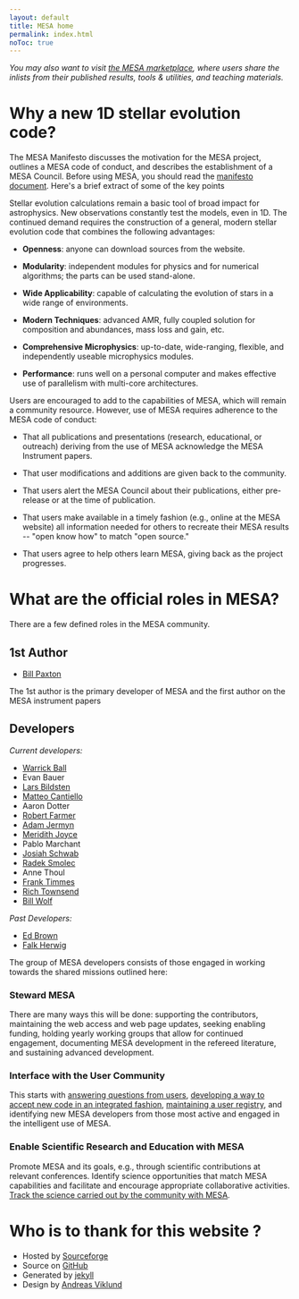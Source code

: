 ```yaml
---
layout: default
title: MESA home
permalink: index.html
noToc: true
---
```


_You may also want to visit
[the MESA marketplace](http://cococubed.asu.edu/mesa_market), where users share
the inlists from their published results, tools & utilities, and
teaching materials._

# Why a new 1D stellar evolution code?

The MESA Manifesto discusses the motivation for the MESA project,
outlines a MESA code of conduct, and describes the establishment of a
MESA Council.  Before using MESA, you should read the
[manifesto document](/assets/mesa_manifesto.pdf).  Here's a brief
extract of some of the key points

Stellar evolution calculations remain a basic tool of broad impact for
astrophysics.  New observations constantly test the models, even in
1D.  The continued demand requires the construction of a general,
modern stellar evolution code that combines the following advantages:

* **Openness**: anyone can download sources from the website.

* **Modularity**: independent modules for physics and for numerical
  algorithms; the parts can be used stand-alone.

* **Wide Applicability**: capable of calculating the evolution of
  stars in a wide range of environments.

* **Modern Techniques**: advanced AMR, fully coupled solution for
  composition and abundances, mass loss and gain, etc.

* **Comprehensive Microphysics**: up-to-date, wide-ranging, flexible,
  and independently useable microphysics modules.

* **Performance**: runs well on a personal computer and makes
  effective use of parallelism with multi-core architectures.

Users are encouraged to add to the capabilities of MESA, which will
remain a community resource. However, use of MESA requires adherence
to the MESA code of conduct:

* That all publications and presentations (research, educational, or
  outreach) deriving from the use of MESA acknowledge the MESA
  Instrument papers.

* That user modifications and additions are given back to the
  community.

* That users alert the MESA Council about their publications, either
  pre-release or at the time of publication.

* That users make available in a timely fashion (e.g., online at the
MESA website) all information needed for others to recreate their MESA
results -- "open know how" to match "open source."

* That users agree to help others learn MESA, giving back as the
  project progresses.

# What are the official roles in MESA?
<a name="roles"></a>

There are a few defined roles in the MESA community.

## 1st Author
<a name="role-1au"></a>

<ul>
  <li><a href="https://www.kitp.ucsb.edu/paxton">Bill Paxton</a></li>
</ul>

The 1st author is the primary developer of MESA and the first author
on the MESA instrument papers

## Developers
<a name="role-developers"></a>

*Current developers:*
<ul>
  <li><a href="https://warrickball.github.io/">Warrick Ball</a></li>
  <li>Evan Bauer</li>
  <li><a href="http://www.kitp.ucsb.edu/bildsten/">Lars Bildsten</a></li>
  <li><a href="http://www.matteocantiello.com/">Matteo Cantiello</a></li>
  <li>Aaron Dotter</li>
  <li><a href="http://rjfarmer.io/">Robert Farmer</a></li>
  <li><a href="http://adamjermyn.com/">Adam Jermyn</a></li>
  <li><a href="http://www.meridithjoyce.com/">Meridith Joyce</a></li>
  <li>Pablo Marchant</li>
  <li><a href="https://yoshiyahu.org/">Josiah Schwab</a></li>
  <li><a href="https://www.camk.edu.pl/en/staff/smolec/">Radek Smolec</a></li>
  <li>Anne Thoul</li>
  <li><a href="http://cococubed.asu.edu/">Frank Timmes</a></li>
  <li><a href="http://www.astro.wisc.edu/~townsend">Rich Townsend</a></li>
  <li><a href="http://wmwolf.github.io/">Bill Wolf</a></li>
</ul>


*Past Developers:*
<ul>
  <li><a href="http://web.pa.msu.edu/people/ebrown/">Ed Brown</a></li>
  <li><a href="http://www.astro.uvic.ca/~fherwig/">Falk Herwig</a></li>
</ul>


The group of MESA developers consists of those engaged in working towards the
shared missions outlined here:

### Steward MESA

There are many ways this will be done: supporting the contributors,
maintaining the web access and web page updates, seeking enabling
funding, holding yearly working groups that allow for continued
engagement, documenting MESA development in the refereed literature,
and sustaining advanced development.

### Interface with the User Community

This starts with [answering questions from users][answering],
[developing a way to accept new code in an integrated
fashion][developing], [maintaining a user registry][maps], and
identifying new MESA developers from those most active and
engaged in the intelligent use of MESA.

[answering]:https://lists.mesastar.org/mailman/listinfo/mesa-users
[developing]:http://cococubed.asu.edu/mesa_market/add-ons.html
[maps]:/prereqs.html#maps

### Enable Scientific Research and Education with MESA

Promote MESA and its goals, e.g., through scientific contributions at
relevant conferences.  Identify science opportunities that match MESA
capabilities and facilitate and encourage appropriate collaborative
activities.  [Track the science carried out by the community with MESA][science].

[science]:http://cococubed.asu.edu/mesa_market/index.html

# Who is to thank for this website ?

<ul>
  <li>Hosted by <a href="http://sourceforge.net">Sourceforge</a></li>
  <li>Source on <a href="https://github.com/MESAHub/mesa-website">GitHub</a></li>
  <li>Generated by <a href="http://jekyllrb.com">jekyll</a></li>
  <li>Design by <a href="http://andreasviklund.com">Andreas Viklund</a></li>
</ul>

